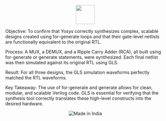 <p align="center">
  <img src="https://img.icons8.com/color/452/india.png" width="60"/>
  <br/>
</p>

Objective: To confirm that Yosys correctly synthesizes complex, scalable designs created using for-generate loops and that their gate-level netlists are functionally equivalent to the original RTL.

Process: A MUX, a DEMUX, and a Ripple Carry Adder (RCA), all built using for-generate or generate statements, were synthesized. Each final netlist was then simulated against its original RTL using GLS.

Result: For all three designs, the GLS simulation waveforms perfectly matched the RTL waveforms.

Key Takeaway: The use of for-generate and generate allows for clean, modular, and scalable Verilog code. GLS is essential for verifying that the synthesis tool correctly translates these high-level constructs into the desired hardware.

 <p align="center">
  <img src="https://img.shields.io/badge/Made%20in-India-FF9933?style=for-the-badge&logo=india&logoColor=white" alt="Made in India"/>
</p>
